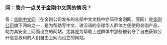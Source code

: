 ### 问：简介一点关于金刚中文网的情况？
答：[金刚中文网](https://www.atozitpro.net/zh/)（在金刚公司发布的全部中文文档中亦简称<font color="black">金刚网</font>、<font color="black">官网</font>）是[金刚公司](https://a2zitpro.github.io/web/金刚公司)旗下网站之一，是为帮助写中文、讲汉语的全球华人群体方便使用金刚产品、助力其安全上网而设立的网站，尤其是为帮助上述群体中那些被剥夺了自由获取公开信息权利的人们自由上网而设立的网站。
